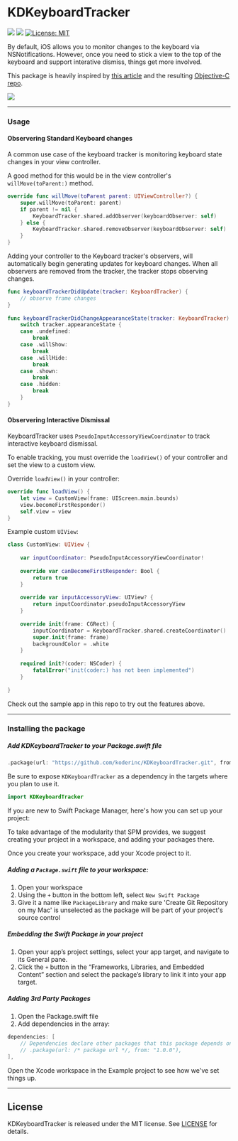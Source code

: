 # KDKeyboardTracker

![](https://img.shields.io/badge/Swift-5.1-Orange) ![](https://img.shields.io/badge/SPM-compatible-brightgreen) [![License: MIT](https://img.shields.io/badge/License-MIT-lightgrey.svg)](https://opensource.org/licenses/MIT)

By default, iOS allows you to monitor changes to the keyboard via NSNotifications. However, once you need to stick a view to the top of the keyboard and support interative dismiss, things get more involved. 

This package is heavily inspired by [this article](https://medium.com/ios-os-x-development/a-stickler-for-details-implementing-sticky-input-fields-in-ios-f88553d36dab) and the resulting [Objective-C repo](https://github.com/meiwin/NgKeyboardTracker).


![](Docs/Assets/Demo.gif)

---

### Usage

#### Observering Standard Keyboard changes

A common use case of the keyboard tracker is monitoring keyboard state changes in your view controller.

A good method for this would be in the view controller's `willMove(toParent:)` method. 

```swift
override func willMove(toParent parent: UIViewController?) {
    super.willMove(toParent: parent)
    if parent != nil {
        KeyboardTracker.shared.addObserver(keyboardObserver: self)
    } else {
        KeyboardTracker.shared.removeObserver(keyboardObserver: self)
    }
}
```
Adding your controller to the Keyboard tracker's observers, will automatically begin generating updates for keyboard changes. When all observers are removed from the tracker, the tracker stops observing changes.

```swift
func keyboardTrackerDidUpdate(tracker: KeyboardTracker) {
    // observe frame changes 
}
    
func keyboardTrackerDidChangeAppearanceState(tracker: KeyboardTracker) {
    switch tracker.appearanceState {
    case .undefined:
        break
    case .willShow:
        break
    case .willHide:
        break
    case .shown:
        break
    case .hidden:
        break
    }
}
```
#### Observering Interactive Dismissal

KeyboardTracker uses `PseudoInputAccessoryViewCoordinator` to track interactive keyboard dismissal. 

To enable tracking, you must override the `loadView()` of your controller and set the view to a custom view.

Override `loadView()` in your controller:
```swift
override func loadView() {
    let view = CustomView(frame: UIScreen.main.bounds)
    view.becomeFirstResponder()
    self.view = view
}
```

Example custom `UIView`:
```swift
class CustomView: UIView {
    
    var inputCoordinator: PseudoInputAccessoryViewCoordinator!
    
    override var canBecomeFirstResponder: Bool {
        return true
    }
    
    override var inputAccessoryView: UIView? {
        return inputCoordinator.pseudoInputAccessoryView
    }
    
    override init(frame: CGRect) {
        inputCoordinator = KeyboardTracker.shared.createCoordinator()
        super.init(frame: frame)
        backgroundColor = .white
    }
    
    required init?(coder: NSCoder) {
        fatalError("init(coder:) has not been implemented")
    }
    
}
```


Check out the sample app in this repo to try out the features above.

---

### Installing the package

##### Add KDKeyboardTracker to your Package.swift file

```swift
.package(url: "https://github.com/koderinc/KDKeyboardTracker.git", from: "1.0.0"),
```

Be sure to expose `KDKeyboardTracker` as a dependency in the targets where you plan to use it.

```swift
import KDKeyboardTracker
```

If you are new to Swift Package Manager, here's how you can set up your project:

To take advantage of the modularity that SPM provides, we suggest creating your project in a workspace, and adding your packages there. 

Once you create your workspace, add your Xcode project to it. 

##### Adding a `Package.swift` file to your workspace:

1. Open your workspace
2. Using the `+` button in the bottom left, select `New Swift Package`
3. Give it a name like `PackageLibrary` and make sure 'Create Git Repository on my Mac' is unselected as the package will be part of your project's source control

##### Embedding the Swift Package in your project

1. Open your app’s project settings, select your app target, and navigate to its General pane.
2. Click the `+` button in the “Frameworks, Libraries, and Embedded Content” section and select the package’s library to link it into your app target.

##### Adding 3rd Party Packages

1. Open the Package.swift file
2. Add dependencies in the array:

```swift
dependencies: [
    // Dependencies declare other packages that this package depends on.
    // .package(url: /* package url */, from: "1.0.0"),
],
```

Open the Xcode workspace in the Example project to see how we've set things up.

---

## License

KDKeyboardTracker is released under the MIT license. See [LICENSE](LICENSE) for details.

